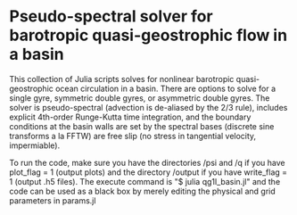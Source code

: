 # Pseudo-spectral solver for barotropic quasi-geostrophic flow in a basin
This collection of Julia scripts solves for nonlinear barotropic quasi-geostrophic ocean circulation in a basin. 
There are options to solve for a single gyre, symmetric double gyres, or asymmetric double gyres. The solver is 
pseudo-spectral (advection is de-aliased by the 2/3 rule), includes explicit 4th-order Runge-Kutta time integration, and 
the boundary conditions at the basin walls are set by the spectral bases (discrete sine transforms a la FFTW) are free 
slip (no stress in tangential velocity, impermiable).

To run the code, make sure you have the directories /psi and /q if you have plot_flag = 1 (output plots) and the directory 
/output if you have write_flag = 1 (output .h5 files). The execute command is "$ julia qg1l_basin.jl" and the code can be 
used as a black box by merely editing the physical and grid parameters in params.jl
